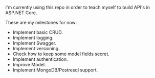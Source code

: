 ﻿I'm currently using this repo in order to teach myself to build API's in ASP.NET Core.

These are my milestones for now:

- Implement basic CRUD.
- Implement logging.
- Implement Swagger.
- Implement versioning.
- Check how to keep some model fields secret.
- Implement authentication.
- Improve Model.
- Implement MongoDB/Postresql support.
